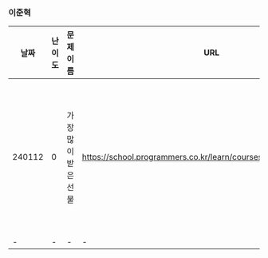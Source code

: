 
### 이준혁
|날짜|난이도|문제 이름|URL|비고|
|----|----|----|----|----|
|240112|0|가장 많이 받은 선물|https://school.programmers.co.kr/learn/courses/30/lessons/181952|코딩 기초 트레이닝 (js 문법연습)|
|-|-|-|-|-|
